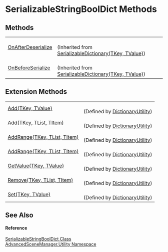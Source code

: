 # SerializableStringBoolDict Methods




## Methods
<table>
<tr>
<td><a href="M_AdvancedSceneManager_Utility_SerializableDictionary_2_OnAfterDeserialize.md">OnAfterDeserialize</a></td>
<td><br />(Inherited from <a href="T_AdvancedSceneManager_Utility_SerializableDictionary_2.md">SerializableDictionary(TKey, TValue)</a>)</td></tr>
<tr>
<td><a href="M_AdvancedSceneManager_Utility_SerializableDictionary_2_OnBeforeSerialize.md">OnBeforeSerialize</a></td>
<td><br />(Inherited from <a href="T_AdvancedSceneManager_Utility_SerializableDictionary_2.md">SerializableDictionary(TKey, TValue)</a>)</td></tr>
</table>

## Extension Methods
<table>
<tr>
<td><a href="M_AdvancedSceneManager_Utility_DictionaryUtility_Add__2.md">Add(TKey, TValue)</a></td>
<td><br />(Defined by <a href="T_AdvancedSceneManager_Utility_DictionaryUtility.md">DictionaryUtility</a>)</td></tr>
<tr>
<td><a href="M_AdvancedSceneManager_Utility_DictionaryUtility_Add__3.md">Add(TKey, TList, TItem)</a></td>
<td><br />(Defined by <a href="T_AdvancedSceneManager_Utility_DictionaryUtility.md">DictionaryUtility</a>)</td></tr>
<tr>
<td><a href="M_AdvancedSceneManager_Utility_DictionaryUtility_AddRange__3.md">AddRange(TKey, TList, TItem)</a></td>
<td><br />(Defined by <a href="T_AdvancedSceneManager_Utility_DictionaryUtility.md">DictionaryUtility</a>)</td></tr>
<tr>
<td><a href="M_AdvancedSceneManager_Utility_DictionaryUtility_AddRange__3.md">AddRange(TKey, TList, TItem)</a></td>
<td><br />(Defined by <a href="T_AdvancedSceneManager_Utility_DictionaryUtility.md">DictionaryUtility</a>)</td></tr>
<tr>
<td><a href="M_AdvancedSceneManager_Utility_DictionaryUtility_GetValue__2.md">GetValue(TKey, TValue)</a></td>
<td><br />(Defined by <a href="T_AdvancedSceneManager_Utility_DictionaryUtility.md">DictionaryUtility</a>)</td></tr>
<tr>
<td><a href="M_AdvancedSceneManager_Utility_DictionaryUtility_Remove__3.md">Remove(TKey, TList, TItem)</a></td>
<td><br />(Defined by <a href="T_AdvancedSceneManager_Utility_DictionaryUtility.md">DictionaryUtility</a>)</td></tr>
<tr>
<td><a href="M_AdvancedSceneManager_Utility_DictionaryUtility_Set__2.md">Set(TKey, TValue)</a></td>
<td><br />(Defined by <a href="T_AdvancedSceneManager_Utility_DictionaryUtility.md">DictionaryUtility</a>)</td></tr>
</table>

## See Also


#### Reference
<a href="T_AdvancedSceneManager_Utility_SerializableStringBoolDict.md">SerializableStringBoolDict Class</a>  
<a href="N_AdvancedSceneManager_Utility.md">AdvancedSceneManager.Utility Namespace</a>  

